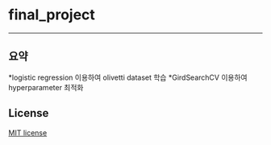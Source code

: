# final_project
---
## 요약
  *logistic regression 이용하여 olivetti dataset 학습
  *GirdSearchCV 이용하여 hyperparameter 최적화









## License
  [MIT license](https://github.com/pwnstj/oss_final/blob/main/LICENSE)
